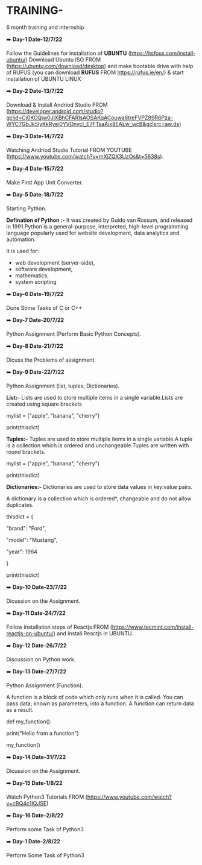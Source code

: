 # TRAINING-
6  month training and internship

:arrow_right: **Day-1 Date-12/7/22**

Follow the Guidelines for installation of **UBUNTU**  (https://itsfoss.com/install-ubuntu/)
Download Ubuntu ISO FROM (https://ubuntu.com/download/desktop)
and make bootable drive with help of RUFUS (you can download **RUFUS** FROM https://rufus.ie/en/)  & start installation of UBUNTU LINUX

:arrow_right: **Day-2 Date-13/7/22**

Download & Install Andriod Studio FROM (https://developer.android.com/studio?gclid=Cj0KCQjw0JiXBhCFARIsAOSAKqACouwa6treFVPZ89R6Pza-WYC7GbJk5lyKkRyei0YVOnvcl_E7FTsaAix8EALw_wcB&gclsrc=aw.ds)

:arrow_right: **Day-3 Date-14/7/22**

Watching Andriod Studio Tutorial FROM YOUTUBE (https://www.youtube.com/watch?v=mXjZQX3UzOs&t=5638s).

:arrow_right: **Day-4 Date-15/7/22**

Make First App Unit Converter.  

:arrow_right: **Day-5 Date-18/7/22**

Starting  Python. 

**Defination of Python :-** It was created by Guido van Rossum, and released in 1991.Python is a general-purpose, interpreted, high-level programming language popularly used for website development, data analytics and automation.

It is used for:

- web development (server-side),
- software development,
- mathematics,
- system scripting

:arrow_right: **Day-6 Date-19/7/22**

Done Some Tasks of C or C++

:arrow_right: **Day-7 Date-20/7/22**

Python Assignment (Perform Basic Python Concepts).

:arrow_right: **Day-8 Date-21/7/22**

Dicuss the Problems of assignment.

:arrow_right: **Day-9 Date-22/7/22**

Python Assignment (list, tuples, Dictionaries).

**List:-** Lists are used to store multiple items in a single variable.Lists are created using square brackets

mylist = ["apple", "banana", "cherry"]

print(thisdict)

**Tuples:-** Tuples are used to store multiple items in a single variable.A tuple is a collection which is ordered and unchangeable.Tuples are written with round brackets.

mylist = ("apple", "banana", "cherry")

print(thisdict)

**Dictionaries:-** Dictionaries are used to store data values in key:value pairs.

A dictionary is a collection which is ordered*, changeable and do not allow duplicates.

thisdict = {

  "brand": "Ford",
  
  "model": "Mustang",
  
  "year": 1964
  
}

print(thisdict)

:arrow_right: **Day-10 Date-23/7/22**

Dicussion on the Assignment. 

:arrow_right: **Day-11 Date-24/7/22**

Follow installation steps of Reactjs FROM (https://www.tecmint.com/install-reactjs-on-ubuntu/) and install Reactjs in UBUNTU.

:arrow_right: **Day-12 Date-26/7/22**

Discussion on  Python work.  

:arrow_right: **Day-13 Date-27/7/22**

Python Assignment (Function).

A function is a block of code which only runs when it is called. You can pass data, known as parameters, into a function. A function can return data as a result.

def my_function():

  print("Hello from a function")

my_function()

:arrow_right: **Day-14 Date-31/7/22**

Dicussion on the Assignment. 

:arrow_right: **Day-15 Date-1/8/22**

Watch Python3 Tutorials FROM (https://www.youtube.com/watch?v=cBQ4c1IQJSE)

:arrow_right: **Day-16 Date-2/8/22**

Perform some Task of Python3

:arrow_right: **Day-1 Date-2/8/22**

Perform Some Task of Python3 

